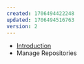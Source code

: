 ```yaml
---
created: 1706494422248
updated: 1706494516763
version: 2
---
```


- [Introduction](docs/2024-01-29-10-13-52-vm43.md)
- <span id="2024-01-29-10-15-16-6vfj">Manage Repositories</span>
